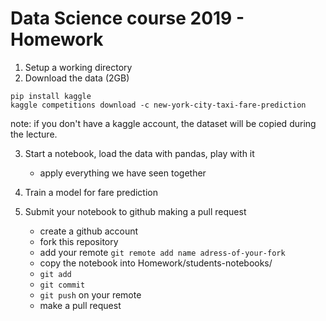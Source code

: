 # Data Science course 2019 - Homework


1. Setup a working directory
2. Download the data (2GB)
```
pip install kaggle
kaggle competitions download -c new-york-city-taxi-fare-prediction
```
note: if you don't have a kaggle account, the dataset will be copied during the lecture.

3. Start a notebook, load the data with pandas, play with it
    - apply everything we have seen together

4. Train a model for fare prediction

5. Submit your notebook to github making a pull request
    - create a github account
    - fork this repository
    - add your remote `git remote add name adress-of-your-fork`
    - copy the notebook into Homework/students-notebooks/
    - `git add`
    - `git commit`
    - `git push` on your remote
    - make a pull request

